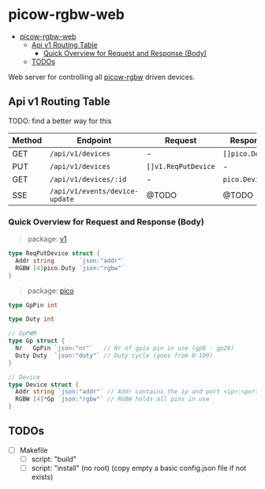 # picow-rgbw-web

<!--toc:start-->
- [picow-rgbw-web](#picow-rgbw-web)
  - [Api v1 Routing Table](#api-v1-routing-table)
    - [Quick Overview for Request and Response (Body)](#quick-overview-for-request-and-response-body)
  - [TODOs](#todos)
<!--toc:end-->

Web server for controlling all [picow-rgbw](https://github.com/knackwurstking/picow-rgbw.git) driven devices.

## Api v1 Routing Table

TODO: find a better way for this

| Method | Endpoint                       | Request             | Response        |
| ------ | ------------------------------ | ------------------- | --------------- |
| GET    | `/api/v1/devices`              | -                   | `[]pico.Device` |
| PUT    | `/api/v1/devices`              | `[]v1.ReqPutDevice` | -               |
| GET    | `/api/v1/devices/:id`          | -                   | `pico.Device`   |
| SSE    | `/api/v1/events/device-update` | @TODO               | @TODO           |

### Quick Overview for Request and Response (Body)

> package: [v1](internal/api/v1)

```go
type ReqPutDevice struct {
  Addr string       `json:"addr"`
  RGBW [4]pico.Duty `json:"rgbw"`
}
```

> package: [pico](internal/api/v1/pico)

```go
type GpPin int

type Duty int

// GpPWM
type Gp struct {
  Nr   GpPin `json:"nr"`   // Nr of gpio pin in use (gp0 - gp28)
  Duty Duty  `json:"duty"` // Duty cycle (goes from 0-100)
}

// Device
type Device struct {
  Addr string `json:"addr"` // Addr contains the ip and port <ip>:<port>
  RGBW [4]*Gp `json:"rgbw"` // RGBW holds all pins in use
}
```

## TODOs

- [ ] Makefile
  - [ ] script: "build"
  - [ ] script: "install" (no root) (copy empty a basic config.json file
        if not exists)

